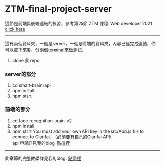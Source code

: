 # ZTM-final-project-server
這節是前端與後端連結的練習，參考第25節 ZTM 課程: Web developer 2021 [click here](https://www.udemy.com/share/101WcU3@5EAiAmGEE0x4-XTGI6KMPVG8yyKNykO6LWlBiBEiFhtCOxMG1dCxEOzqL1WmJH_nDQ==/ "title")

---
這有兩個資料夾，一個是server，一個是前端的資料夾，內容已經完成連結，你可以載下來後，分兩個terminal來做測試。  
1. clone 此 repo  
### server的部分
  1. cd smart-brain-api 
  2. npm install
  3. npm start
### 前端的部分
  1. cd face-recognition-brain-v2
  2. npm install
  3. npm start
  You must add your own API key in the src/App.js file to connect to Clarifai.　（必須要有自己的Clarifai API)  
  api 申請詳見我的blog: [點這裡](https://www.notion.so/Clarifai-API-Updates-Models-and-Troubleshooting-a62619f26fc74ab188d7a74b1ea23226 "title")  
---
此章節的完整教學詳見我的blog: [點這裡](https://www.notion.so/ZTM-Final-project-SmartBrain-End-Server-84dbd7987b9841549b70ed35ecff450b "title")
